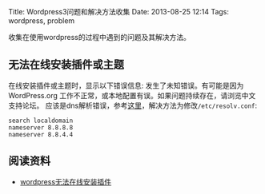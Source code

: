 Title: Wordpress3问题和解决方法收集
Date: 2013-08-25 12:14
Tags: wordpress, problem

收集在使用wordpress的过程中遇到的问题及其解决方法。

## 无法在线安装插件或主题

在线安装插件或主题时，显示以下错误信息:
    发生了未知错误。有可能是因为 WordPress.org 工作不正常，或本地配置有误。如果问题持续存在，请浏览中文支持论坛。
应该是dns解析错误，参考[这里](http://www.oukan.net/201207741.html)，解决方法为修改`/etc/resolv.conf`:

    search localdomain
    nameserver 8.8.8.8
    nameserver 8.8.4.4

## 阅读资料

*  [wordpress无法在线安装插件](http://www.oukan.net/201207741.html)

